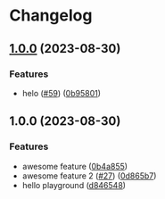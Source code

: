 # Changelog

## [1.0.0](https://github.com/kalosisz/releaser/compare/prod-v1.0.0...prod-v1.0.0) (2023-08-30)


### Features

* helo ([#59](https://github.com/kalosisz/releaser/issues/59)) ([0b95801](https://github.com/kalosisz/releaser/commit/0b95801d7d4660b59ef5461b602e80f3f5f30ed5))

## 1.0.0 (2023-08-30)


### Features

* awesome feature ([0b4a855](https://github.com/kalosisz/releaser/commit/0b4a855a889f1303ab7fa6490aeafece44ebaab3))
* awesome feature 2 ([#27](https://github.com/kalosisz/releaser/issues/27)) ([0d865b7](https://github.com/kalosisz/releaser/commit/0d865b7e89cf45e17e61ce6e1b64ae2283014d55))
* hello playground ([d846548](https://github.com/kalosisz/releaser/commit/d84654806de004aeccc272ebebc522467fe18048))
